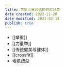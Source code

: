 ```yaml
---
title: 常见力量训练的目的分类
date created: 2022-11-20
date modified: 2023-03-14
publish: true
---
```

- [[举重]]
- [[力量举]]
- [[传统健美与健体]]
- [[crossfit]]
- 增肌塑型
